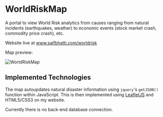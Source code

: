 # WorldRiskMap
A portal to view World Risk analytics from causes ranging from natural incidents (earthquakes, weather) to economic events (stock market crash, commodity price crash), etc.

Website live at www.saifbhatti.com/worldrisk

Map preview:

![WorldRiskMap](http://res.cloudinary.com/dcl78rpmg/image/upload/c_limit,q_10,w_819/v1517327976/worldrisk_hvizxz.png "World Risk Map")

## Implemented Technologies
The map autoupdates natural disaster information using `jquery`'s `getJSON()` function within JavaScript. This is then implemented using [LeafletJS](http://leafletjs.com) and HTML5/CSS3 on my website.

Currently there is no back-end database connection.
